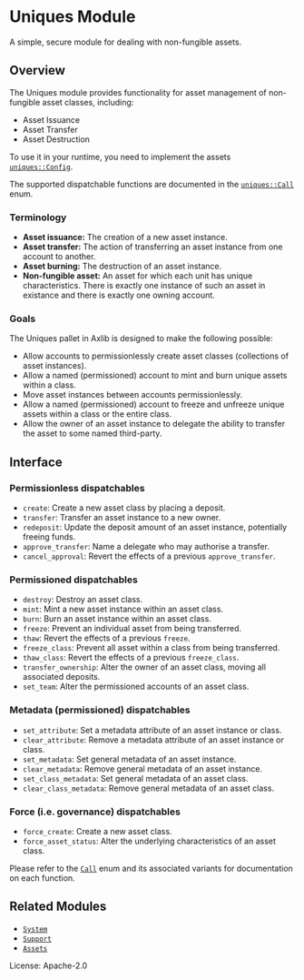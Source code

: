 # Uniques Module

A simple, secure module for dealing with non-fungible assets.

## Overview

The Uniques module provides functionality for asset management of non-fungible asset classes, including:

* Asset Issuance
* Asset Transfer
* Asset Destruction

To use it in your runtime, you need to implement the assets [`uniques::Config`](https://docs.rs/pallet-uniques/latest/pallet_uniques/pallet/trait.Config.html).

The supported dispatchable functions are documented in the [`uniques::Call`](https://docs.rs/pallet-uniques/latest/pallet_uniques/pallet/enum.Call.html) enum.

### Terminology

* **Asset issuance:** The creation of a new asset instance.
* **Asset transfer:** The action of transferring an asset instance from one account to another.
* **Asset burning:** The destruction of an asset instance.
* **Non-fungible asset:** An asset for which each unit has unique characteristics. There is exactly
  one instance of such an asset in existance and there is exactly one owning account.

### Goals

The Uniques pallet in Axlib is designed to make the following possible:

* Allow accounts to permissionlessly create asset classes (collections of asset instances).
* Allow a named (permissioned) account to mint and burn unique assets within a class.
* Move asset instances between accounts permissionlessly.
* Allow a named (permissioned) account to freeze and unfreeze unique assets within a
  class or the entire class.
* Allow the owner of an asset instance to delegate the ability to transfer the asset to some
  named third-party.

## Interface

### Permissionless dispatchables
* `create`: Create a new asset class by placing a deposit.
* `transfer`: Transfer an asset instance to a new owner.
* `redeposit`: Update the deposit amount of an asset instance, potentially freeing funds.
* `approve_transfer`: Name a delegate who may authorise a transfer.
* `cancel_approval`: Revert the effects of a previous `approve_transfer`.

### Permissioned dispatchables
* `destroy`: Destroy an asset class.
* `mint`: Mint a new asset instance within an asset class.
* `burn`: Burn an asset instance within an asset class.
* `freeze`: Prevent an individual asset from being transferred.
* `thaw`: Revert the effects of a previous `freeze`.
* `freeze_class`: Prevent all asset within a class from being transferred.
* `thaw_class`: Revert the effects of a previous `freeze_class`.
* `transfer_ownership`: Alter the owner of an asset class, moving all associated deposits.
* `set_team`: Alter the permissioned accounts of an asset class.

### Metadata (permissioned) dispatchables
* `set_attribute`: Set a metadata attribute of an asset instance or class.
* `clear_attribute`: Remove a metadata attribute of an asset instance or class.
* `set_metadata`: Set general metadata of an asset instance.
* `clear_metadata`: Remove general metadata of an asset instance.
* `set_class_metadata`: Set general metadata of an asset class.
* `clear_class_metadata`: Remove general metadata of an asset class.

### Force (i.e. governance) dispatchables
* `force_create`: Create a new asset class.
* `force_asset_status`: Alter the underlying characteristics of an asset class.

Please refer to the [`Call`](https://docs.rs/pallet-assets/latest/pallet_assets/enum.Call.html) enum
and its associated variants for documentation on each function.

## Related Modules

* [`System`](https://docs.rs/frame-system/latest/frame_system/)
* [`Support`](https://docs.rs/frame-support/latest/frame_support/)
* [`Assets`](https://docs.rs/pallet-assets/latest/pallet_assetss/)

License: Apache-2.0
